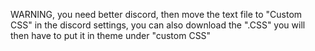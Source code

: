 
WARNING, you need better discord, then move the text file to "Custom CSS"
in the discord settings, you can also download the ".CSS" you will then have to put it in theme under "custom CSS"
